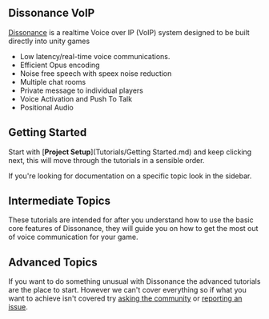 ## Dissonance VoIP

[Dissonance](https://placeholder-software.co.uk/dissonance/) is a realtime Voice over IP (VoIP) system designed to be built directly into unity games

 - Low latency/real-time voice communications.
 - Efficient Opus encoding
 - Noise free speech with speex noise reduction
 - Multiple chat rooms
 - Private message to individual players
 - Voice Activation and Push To Talk
 - Positional Audio
 
## Getting Started

Start with [**Project Setup**](Tutorials/Getting Started.md) and keep clicking next, this will move through the tutorials in a sensible order.

If you're looking for documentation on a specific topic look in the sidebar.

## Intermediate Topics

These tutorials are intended for after you understand how to use the basic core features of Dissonance, they will guide you on how to get the most out of voice communication for your game.

## Advanced Topics

If you want to do something unusual with Dissonance the advanced tutorials are the place to start. However we can't cover everything so if what you want to achieve isn't covered try [asking the community](https://www.reddit.com/r/dissonance_voip) or [reporting an issue](https://github.com/Placeholder-Software/Dissonance).